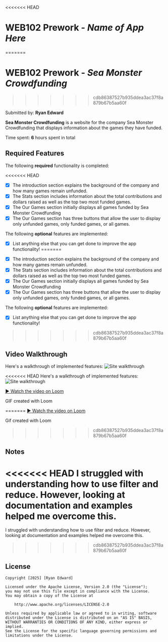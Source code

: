 <<<<<<< HEAD
# WEB102 Prework - _Name of App Here_
=======
# WEB102 Prework - *Sea Monster Crowdfunding*
>>>>>>> cdb86387527b935ddea3ac37f8a879b67b5aa60f

Submitted by: **Ryan Edward**

**Sea Monster Crowdfunding** is a website for the company Sea Monster Crowdfunding that displays information about the games they have funded.

Time spent: **6** hours spent in total

## Required Features

The following **required** functionality is completed:

<<<<<<< HEAD
- [x] The introduction section explains the background of the company and how many games remain unfunded.
- [x] The Stats section includes information about the total contributions and dollars raised as well as the top two most funded games.
- [x] The Our Games section initially displays all games funded by Sea Monster Crowdfunding
- [x] The Our Games section has three buttons that allow the user to display only unfunded games, only funded games, or all games.

The following **optional** features are implemented:

- [x] List anything else that you can get done to improve the app functionality!
=======
* [X] The introduction section explains the background of the company and how many games remain unfunded.
* [X] The Stats section includes information about the total contributions and dollars raised as well as the top two most funded games.
* [X] The Our Games section initially displays all games funded by Sea Monster Crowdfunding
* [X] The Our Games section has three buttons that allow the user to display only unfunded games, only funded games, or all games.

The following **optional** features are implemented:

* [X] List anything else that you can get done to improve the app functionality!
>>>>>>> cdb86387527b935ddea3ac37f8a879b67b5aa60f

## Video Walkthrough

Here's a walkthrough of implemented features:
![Site walkthrough](assets/CodePathWeb102Prework-ezgif.com-video-to-gif-converter.gif)

<<<<<<< HEAD
Here's a walkthrough of implemented features:
![Site walkthrough](assets/CodePathWeb102Prework-ezgif.com-video-to-gif-converter.gif)

[▶ Watch the video on Loom](https://www.loom.com/share/eb5c109e67ae4112b210fa602f00ed33?sid=617d4572-a92d-4b1c-a5d8-927efa5ba640)

<!-- Replace this with whatever GIF tool you used! -->

GIF created with Loom

=======
[▶ Watch the video on Loom](https://www.loom.com/share/eb5c109e67ae4112b210fa602f00ed33?sid=617d4572-a92d-4b1c-a5d8-927efa5ba640)

<!-- Replace this with whatever GIF tool you used! -->
Gif created with Loom  
>>>>>>> cdb86387527b935ddea3ac37f8a879b67b5aa60f
<!-- Recommended tools:
[Kap](https://getkap.co/) for macOS
[ScreenToGif](https://www.screentogif.com/) for Windows
[peek](https://github.com/phw/peek) for Linux. -->

## Notes

<<<<<<< HEAD
I struggled with understanding how to use filter and reduce. However, looking at documentation and examples helped me overcome this.
=======
I struggled with understanding how to use filter and reduce. However, looking at documentation and examples helped me overcome this. 
>>>>>>> cdb86387527b935ddea3ac37f8a879b67b5aa60f

## License

    Copyright [2025] [Ryan Edward]

    Licensed under the Apache License, Version 2.0 (the "License");
    you may not use this file except in compliance with the License.
    You may obtain a copy of the License at

        http://www.apache.org/licenses/LICENSE-2.0

    Unless required by applicable law or agreed to in writing, software
    distributed under the License is distributed on an "AS IS" BASIS,
    WITHOUT WARRANTIES OR CONDITIONS OF ANY KIND, either express or implied.
    See the License for the specific language governing permissions and
    limitations under the License.
